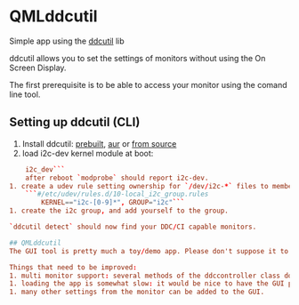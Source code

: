 # QMLddcutil
Simple app using the [ddcutil](http://www.ddcutil.com/) lib

ddcutil allows you to set the settings of monitors without using the On Screen Display.

The first prerequisite is to be able to access your monitor using the comand line tool.

## Setting up ddcutil (CLI)
1. Install ddcutil: [prebuilt](http://www.ddcutil.com/#installing-ddcutil-from-prebuilt-packages), [aur](https://aur.archlinux.org/packages/ddcutil-git/) or [from source](http://www.ddcutil.com/building/)
1. load i2c-dev kernel module at boot:
```#/etc/modules-load.d/ddc.conf
    i2c_dev```
    after reboot `modprobe` should report i2c-dev.
1. create a udev rule setting ownership for `/dev/i2c-*` files to members of the i2c group.
    ```#/etc/udev/rules.d/10-local_i2c_group.rules
        KERNEL=="i2c-[0-9]*", GROUP="i2c"```
1. create the i2c group, and add yourself to the group.

`ddcutil detect` should now find your DDC/CI capable monitors.

## QMLddcutil
The GUI tool is pretty much a toy/demo app. Please don't suppose it to be rock solid.

Things that need to be improved:
1. multi monitor support: several methods of the ddccontroller class do not make any use of the data stored for other monitors than the first one listed by ddcutil.
1. loading the app is somewhat slow: it would be nice to have the GUI popup to inform that work is beeing done by the ddccontroller instance in the back.
1. many other settings from the monitor can be added to the GUI.
